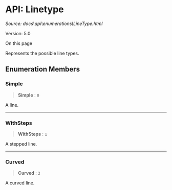 # API: Linetype

*Source: docs\api\enumerations\LineType.html*

Version: 5.0

On this page

Represents the possible line types.

## Enumeration Members[​](LineType.html#enumeration-members "Direct link to Enumeration Members")

### Simple[​](LineType.html#simple "Direct link to Simple")

> **Simple** : `0`

A line.

* * *

### WithSteps[​](LineType.html#withsteps "Direct link to WithSteps")

> **WithSteps** : `1`

A stepped line.

* * *

### Curved[​](LineType.html#curved "Direct link to Curved")

> **Curved** : `2`

A curved line.
